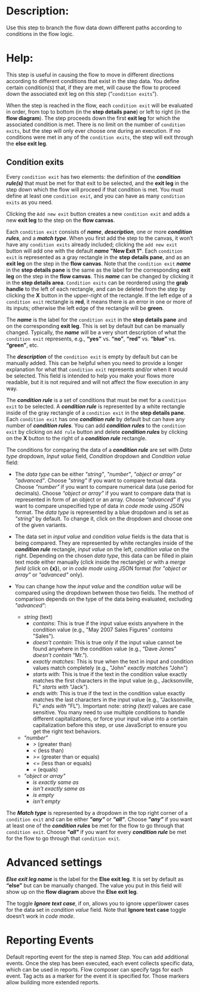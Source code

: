 
# Description:
Use this step to branch the flow data down different paths according to conditions in the flow logic. 

# Help:
This step is useful in causing the flow to move in different directions according to different conditions that exist in the step data. You define certain condition(s) that, if they are met, will cause the flow to proceed down the associated exit leg on this step (“`condition exits`”). 

When the step is reached in the flow, each `condition exit` will be evaluated in order, from top to bottom (in the __step details pane__) or left to right (in the __flow diagram__). The step proceeds down the first __exit leg__ for which the associated condition is met. There is no limit on the number of `condition exits`, but the step will only ever choose one during an execution. If no conditions were met in any of the `condition exits`, the step will exit through the __else exit leg__.

## Condition exits
Every `condition exit` has two elements: the definition of the ___condition rule(s)___ that must be met for that exit to be selected, and the __exit leg__ in the step down which the flow will proceed if that condition is met. You must define at least one `condition exit`, and you can have as many `condition exits` as you need.

Clicking the `Add new exit` button creates a new `condition exit` and adds a new __exit leg__ to the step on the __flow canvas__.

Each `condition exit` consists of ___name___, ___description___, one or more ___condition rules___, and a ___match type___. When you first add the step to the canvas, it won’t have any `condition exits` already included; clicking the `add new exit` button will add one with the default ___name___ __"New Exit 1"__. Each `condition exit` is represented as a gray rectangle in the __step details pane__, and as an __exit leg__ on the step in the __flow canvas__. Note that the `condition exit` ___name___ in the __step details pane__ is the same as the label for the corresponding __exit leg__ on the step in the __flow canvas__. This ___name___ can be changed by clicking it in the __step details area__. `Condition exits` can be reordered using the __grab handle__ to the left of each rectangle, and can be deleted from the step by clicking the __X__ button in the upper-right of the rectangle. If the left edge of a `condition exit` rectangle is __red__, it means there is an error in one or more of its inputs; otherwise the left edge of the rectangle will be __green__.

The ___name___ is the label for the `condition exit` in the __step details pane__ and on the corresponding __exit leg__. This is set by default but can be manually changed. Typically, the ___name___ will be a very short description of what the `condition exit` represents, e.g., __“yes”__ vs. __“no”__, __“red”__ vs. __“blue”__ vs. __“green”__, etc.

The ___description___ of the `condition exit` is empty by default but can be manually added. This can be helpful when you need to provide a longer explanation for what that `condition exit` represents and/or when it would be selected. This field is intended to help you make your flows more readable, but it is not required and will not affect the flow execution in any way.

The ___condition rule___ is a set of conditions that must be met for a `condition exit` to be selected. A ___condition rule___ is represented by a white rectangle inside of the gray rectangle of a `condition exit` in the __step details pane__. Each `condition exit` has one ___condition rule___ by default but can have any number of ___condition rules___. You can add ___condition rules___ to the `condition exit` by clicking on ```Add rule``` button and delete ***condition rules*** by clicking on the __X__ button to  the right of a ***condition rule*** rectangle.

The conditions for comparing the data of a ___condition rule___ are set with _Data type_ dropdown, _Input value_ field, _Condition_ dropdown and _Condition value_ field: 

- The _data type_ can be either _"string"_, _"number"_, _"object or array"_ or _"advanced"_. Choose _"string"_ if you want to compare textual data. Choose _"number"_ if you want to compare numerical data (use period for decimals). Choose *“object or array”* if you want to compare data that is represented in  form of an object or an array. Choose *“advanced”* if you want to compare unspecified type of data in *code mode* using JSON format. The _data type_ is represented by a blue dropdown and is set as _"string"_ by default. To change it, click on the dropdown and choose one of the given variants.  

 - The data set in *input value* and *condition value* fields  is the data that is being compared. They are represented by white rectangles inside of the ***condition rule*** rectangle, *input value* on the left, *condition value* on the right. Depending on the chosen *data type*, this data can be filled in plain text mode either manually (click inside the rectangle) or with a *merge field* (click on **{x}**), or in *code mode* using JSON format (for _"object or array"_ or _"advanced"_ only).  

 - You can change how the _input value_ and the _condition value_ will be compared using the dropdown between those two fields. The method of comparison depends on the type of the data being evaluated, excluding *"advanced"*:

   * *string* (text)
     *  _contains_: This is true if the input value exists anywhere in the condition value (e.g., "May 2007 Sales Figures" _contains_ "Sales"). 
     * _doesn't contain_: This is true only if the input value cannot be found anywhere in the condition value (e.g., “Dave Jones” _doesn’t contain_ “Mr.”).
     * _exactly matches_: This is true when the text in input and condition values match completely (e.g., "John" _exactly matches_ "John")
     * _starts with_: This is true if the text in the condition value exactly matches the first characters in the input value (e.g., Jacksonville, FL" _starts with_ "Jack").
     * _ends with_: This is true if the text in the condition value exactly matches the last characters in the input value (e.g., "Jacksonville, FL" _ends with_ "FL").
Important note: _string (text)_ values are case sensitive. You many need to use multiple conditions to handle different capitalizations, or force your input value into a certain capitalization before this step, or use JavaScript to ensure you get the right text behaviors. 
   * *"number"*
     * _>_ (greater than)
     * _<_ (less than)
     * _>=_ (greater than or equals)
     * _<=_ (less than or equals)
     * _=_ (equals)
   * *"object or array"*
     * _is exactly same as_
     * _isn't exactly same as_
     *  _is empty_
     * _isn't empty_

The ___Match type___ is represented by a dropdown in the top right corner of a `condition exit` and can be either ___"any"___ or __*"all"*__. Choose __*"any"*__ if you want at least one of the ___condition rules___ be met for the flow to go through that `condition exit`. Choose ___"all"___ if you want for every ___condition rule___ be met for the flow to go through that `condition exit`.  

# Advanced settings 

___Else exit leg name___ is the label for the __Else exit leg__. It is set by default as __“else”__ but can be manually changed. The value you put in this field will show up on the __flow diagram__ above the __Else exit leg__.

The toggle ___Ignore text case___, if on, allows you to ignore upper\lower cases for the data set in _condition value_ field. Note that __Ignore text case__ toggle doesn’t work in *code mode*. 

# Reporting Events
Default reporting event for the step is named *Step*. You can add additional events. Once the step has been executed, each event collects specific data, which can be used in reports. Flow composer can specify tags for each event. Tag acts as a marker for the event it is specified for. Those markers allow building more extended reports.

